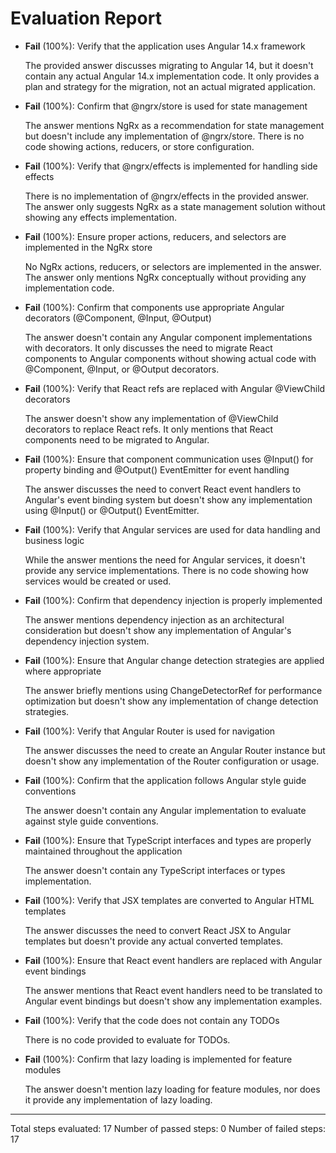 # Evaluation Report

- **Fail** (100%): Verify that the application uses Angular 14.x framework
  
  The provided answer discusses migrating to Angular 14, but it doesn't contain any actual Angular 14.x implementation code. It only provides a plan and strategy for the migration, not an actual migrated application.

- **Fail** (100%): Confirm that @ngrx/store is used for state management
  
  The answer mentions NgRx as a recommendation for state management but doesn't include any implementation of @ngrx/store. There is no code showing actions, reducers, or store configuration.

- **Fail** (100%): Verify that @ngrx/effects is implemented for handling side effects
  
  There is no implementation of @ngrx/effects in the provided answer. The answer only suggests NgRx as a state management solution without showing any effects implementation.

- **Fail** (100%): Ensure proper actions, reducers, and selectors are implemented in the NgRx store
  
  No NgRx actions, reducers, or selectors are implemented in the answer. The answer only mentions NgRx conceptually without providing any implementation code.

- **Fail** (100%): Confirm that components use appropriate Angular decorators (@Component, @Input, @Output)
  
  The answer doesn't contain any Angular component implementations with decorators. It only discusses the need to migrate React components to Angular components without showing actual code with @Component, @Input, or @Output decorators.

- **Fail** (100%): Verify that React refs are replaced with Angular @ViewChild decorators
  
  The answer doesn't show any implementation of @ViewChild decorators to replace React refs. It only mentions that React components need to be migrated to Angular.

- **Fail** (100%): Ensure that component communication uses @Input() for property binding and @Output() EventEmitter for event handling
  
  The answer discusses the need to convert React event handlers to Angular's event binding system but doesn't show any implementation using @Input() or @Output() EventEmitter.

- **Fail** (100%): Verify that Angular services are used for data handling and business logic
  
  While the answer mentions the need for Angular services, it doesn't provide any service implementations. There is no code showing how services would be created or used.

- **Fail** (100%): Confirm that dependency injection is properly implemented
  
  The answer mentions dependency injection as an architectural consideration but doesn't show any implementation of Angular's dependency injection system.

- **Fail** (100%): Ensure that Angular change detection strategies are applied where appropriate
  
  The answer briefly mentions using ChangeDetectorRef for performance optimization but doesn't show any implementation of change detection strategies.

- **Fail** (100%): Verify that Angular Router is used for navigation
  
  The answer discusses the need to create an Angular Router instance but doesn't show any implementation of the Router configuration or usage.

- **Fail** (100%): Confirm that the application follows Angular style guide conventions
  
  The answer doesn't contain any Angular implementation to evaluate against style guide conventions.

- **Fail** (100%): Ensure that TypeScript interfaces and types are properly maintained throughout the application
  
  The answer doesn't contain any TypeScript interfaces or types implementation.

- **Fail** (100%): Verify that JSX templates are converted to Angular HTML templates
  
  The answer discusses the need to convert React JSX to Angular templates but doesn't provide any actual converted templates.

- **Fail** (100%): Ensure that React event handlers are replaced with Angular event bindings
  
  The answer mentions that React event handlers need to be translated to Angular event bindings but doesn't show any implementation examples.

- **Fail** (100%): Verify that the code does not contain any TODOs
  
  There is no code provided to evaluate for TODOs.

- **Fail** (100%): Confirm that lazy loading is implemented for feature modules
  
  The answer doesn't mention lazy loading for feature modules, nor does it provide any implementation of lazy loading.

---

Total steps evaluated: 17
Number of passed steps: 0
Number of failed steps: 17